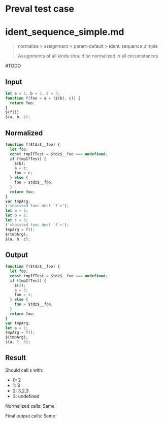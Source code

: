 # Preval test case

# ident_sequence_simple.md

> normalize > assignment > param-default > ident_sequence_simple
>
> Assignments of all kinds should be normalized in all circumstances

#TODO

## Input

`````js filename=intro
let a = 1, b = 2, c = 3;
function f(foo = a = ($(b), c)) {
  return foo;
}
$(f());
$(a, b, c);
`````

## Normalized

`````js filename=intro
function f($tdz$__foo) {
  let foo;
  const tmpIfTest = $tdz$__foo === undefined;
  if (tmpIfTest) {
    $(b);
    a = c;
    foo = c;
  } else {
    foo = $tdz$__foo;
  }
  return foo;
}
var tmpArg;
('<hoisted func decl `f`>');
let a = 1;
let b = 2;
let c = 3;
('<hoisted func decl `f`>');
tmpArg = f();
$(tmpArg);
$(a, b, c);
`````

## Output

`````js filename=intro
function f($tdz$__foo) {
  let foo;
  const tmpIfTest = $tdz$__foo === undefined;
  if (tmpIfTest) {
    $(2);
    a = 3;
    foo = 3;
  } else {
    foo = $tdz$__foo;
  }
  return foo;
}
var tmpArg;
let a = 1;
tmpArg = f();
$(tmpArg);
$(a, 2, 3);
`````

## Result

Should call `$` with:
 - 0: 2
 - 1: 3
 - 2: 3,2,3
 - 3: undefined

Normalized calls: Same

Final output calls: Same

